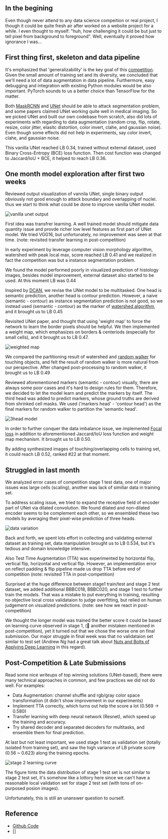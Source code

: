 ## In the begining

Even though never attend to any data science compeition or real project, I though it could be quite fresh air after worked on a website project for a while. I even thought to myself: "huh, how challenging it could be but just to tell pixel from background to foreground". Well, eventually it proved how ignorance I was...

## First thing first, skeleton and data pipeline

It's emphasized that 'generalizability' is the key goal of this [competition](https://www.kaggle.com/c/data-science-bowl-2018/). Given the small amount of training set and its diversity, we concluded that we'll need a lot of data augmentation in data pipeline. Furthermore, easy debugging and integration with existing Python modules would be also important. PyTorch sounds to us a better choice than TensorFlow for the matter.

Both [MaskRCNN](https://arxiv.org/abs/1703.06870) and [UNet](https://arxiv.org/abs/1505.04597) should be able to attack segmentation problem, and some papers claimed UNet working quite well in medical imaging. So we picked UNet and built our own codebase from scratch, also did lots of experiments with regarding to data augmentation (random crop, flip, rotate, resize, color jitter, elasitc distortion, color invert, clahe, and gaussian noise). Even though some effects did not help in experiments, say color invert, clahe, and gaussian noise.

This vanilla UNet reached LB 0.34, trained without external dataset, used Binary Cross-Entropy (BCE) loss function. Then cost function was changed to Jaccard/IoU + BCE, it helped to reach LB 0.36.

## One month model exploration after first two weeks

Reviewed output visualization of vannila UNet, single binary output obviously not good enough to attack boundary and overlapping of nuclei. thus we start to think what could be done to improve vanilla UNet model. 

![vanilla unet output](docs/place_holder.jpg)

First idea was transfrer learning. A well trained model should mitigate data quantity issue and provde richer low level features as first part of UNet model. We tried VGG16, but unfortunately, no improvement was seen at that time. (note: revisited transfer learning in post-competition)

In early experiment by leverage computer vision morphology algorithm, watershed with peak local max, score reached LB 0.41 and we realized in fact the competition was but a instance segmentation problem. 

We found the model performed poorly in visualized prediction of histology images, besides model improvement, external dataset also started to be used. At this moment LB was 0.44

Inspired by [DCAN](https://arxiv.org/abs/1604.02677), we revise the UNet model to be multitasked. One head is semantic prediction, another head is contour prediction. However, a naive (semantic - contour) as instance segmentation prediction is not good, so we instead used (semantic - contour) as the marker of [watershed algorithm](http://scikit-image.org/docs/dev/auto_examples/segmentation/plot_watershed.html), and it brought us to LB 0.45

Revisited UNet paper, and thought that using 'weight map' to force the network to learn the border pixels should be helpful. We then implemented a weight map, which emphasizes on borders & centeriods (especially for small cells), and it brought us to LB 0.47. 

![weighted map](docs/weight_map.jpg)

We compared the partitioning result of watershed and [random walker](http://scikit-image.org/docs/dev/auto_examples/segmentation/plot_random_walker_segmentation.html) for touching objects, and felt the result of random walker is more natural from our perspective. After changed post-processing to random walker, it brought us to LB 0.49

Reviewed aforementioned markers (semantic - contour) visually, there are always some poor cases and it's hard to design rules for them. Therefore, we decided to let the model learn and predict the markers by itself. The third head was added to predict markers, whose ground truths are derived from shrinked cell masks. We used ('markers head' - 'contour head') as the final markers for random walker to partition the 'semantic head'. 

![3head model](docs/model_output.jpg)

In order to further conquer the data imbalance issue, we implemented [Focal loss](https://arxiv.org/abs/1708.02002) in addition to aforementioned Jaccard/IoU loss function and weight map mechanism. It brought us to LB 0.50.

By adding synthesized images of touching/overlapping cells to training set, it could reach LB 0.52, ranked #22 at that moment. 

## Struggled in last month

We analyzed error cases of competition stage 1 test data, one of major issues was large cells (scaling), another was lack of similiar data in training set. 

To address scaling issue, we tried to expand the receptive field of encoder part of UNet via dilated convolution. We found dilated and non-dilated encoder seems to be complement each other, so we ensembled these two models by averaging their pixel-wise prediction of three heads.

![data variation](docs/data_variation.jpg)

Back and forth, we spent lots effort in collecting and validating external dataset as training set, data manipulation brought us to LB 0.534, but it's tedious and domain knowledge intensive. 

Also Test Time Augmentation (TTA) was experimented by horizontal flip, vertical flip, horizontal and vertical flip. However, an implementation error on reflect padding & flip pipeline made us drop TTA before end of competition (note: revisited TTA in post-competition)

Surprised at the huge difference between stage1 train/test and stage 2 test dataset, we added additional BBBC018, BBBC020, and stage 1 test to further train the models. That was a mistake to put everything in training, resulting no objective local cross validataion to judge overfitting, but relied on human judgement on visualized predictions. (note: see how we react in post-competition)

We thought the longer model was trained the better score it could be based on learning curve observed in stage 1, (:facepalm: another mistaken mentioned in post-competition), yet it turned out that we chose the worse one on final submission. Our major struggle in final week was that no validataion set similar to test set (Andrew Ng had a great talk about [Nuts and Bolts of Applying Deep Learning](https://www.youtube.com/watch?v=F1ka6a13S9I) in this regard). 

## Post-Competition & Late Submissions

Read some nice writeups of top winning solutions (UNet-based), there were many technical approaches in common, and few practices we did not do well. For examples:

- Data Augmentation: channel shuffle and rgb/gray color space transformation (it didn't show improvement in our experiments)
- Implement TTA correctly, which turns out help the score a lot (0.569 -> 0.580)
- Transfer learning with deep neural network (Resnet), which speed up the training and accuracy.
- Try shared decoder and separated decoders for multitasks, and ensemble them for final prediction.

At last but not least important, we used stage 1 test as validation set (totally isolated from training set), and saw the high variance of LB private score (0.56 ~ 0.623) along the training epochs. 

![stage 2 learning curve](docs/overfit-stage-2.jpg)

The figure hints the data distribution of stage 1 test set is not similar to stage 2 test set, it's somehow like a lottory here since we can't have a reasonable local validation set for stage 2 test set (with tons of on-purposed posion images). 

Unfortunately, this is still an unanswer question to ourself.

## Reference

- [Github Code](https://github.com/samuelschen/DSB2018)
- []